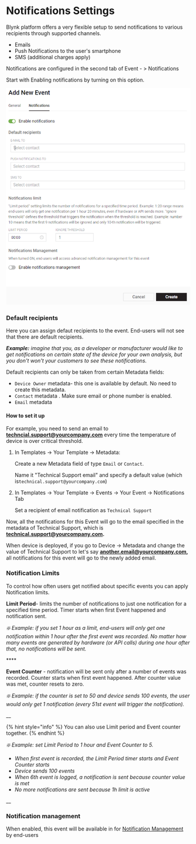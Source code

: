 # Notifications Settings

Blynk platform offers a very flexible setup to send notifications to various recipients through supported channels. 

* Emails
* Push Notifications to the user's smartphone
* SMS \(additional charges apply\)

Notifications are configured in the second tab of Event - &gt; Notifications

Start with Enabling notifications by turning on this option.



![](../../../.gitbook/assets/new_ev_notifspng.png)

### Default recipients

Here you can assign defaut recipients to the event. End-users will not see that there are default recipients.

_**Example:** imagine that you, as a developer or manufacturer would like to get notifications on certain state of the device for your own analysis, but you don't won't your customers to see these notifications._

Default recipients can only be taken from certain Metadata fields: 

* `Device Owner` metadata-  this one is available by default. No need to create this metadata.
* `Contact` metadata . Make sure email or phone number is enabled.
* `Email` metadata

#### How to set it up

For example, you need to send an email to **techncial.support@yourcompany.com** every time the temperature of device is over critical threshold.

1. In Templates -&gt; Your Template -&gt; Metadata:

   Create a new Metadata field of type `Email` or `Contact`.

   Name it "Technical Support email" and specify a default value \(which is`technical.support@yourcompany.com`\)

2. In Templates -&gt; Your Template -&gt; Events -&gt; Your Event -&gt; Notifications Tab

   Set a recipient of email notification as `Technical Support`

Now, all the notifications for this Event will go to the email specified in the metadata of Technical Support, which is **technical.support@yourcompany.com.** 

When device is deployed, if you go to Device -&gt; Metadata and change the value of Technical Support to let's say **another.email@yourcompany.com,** all notifications for this event will go to the newly added email.

### 

### Notification Limits

To control how often users get notified about specific events you can apply Notification limits.

**Limit Period**- limits the number of notifications to just one notification for a specified time period. Timer starts when first Event happened and notification sent.

_❇️ Example: if you set 1 hour as a limit, end-users will only get one notification within 1 hour after the first event was recorded. No matter how many events are generated by hardware \(or API calls\) during one hour after that, no notifications will be sent._

\*\*\*\*

**Event Counter** - notification will be sent only after a number of events was recorded. Counter starts when first event happened. After counter value was met, counter resets to zero. 

_❇️ Example: if the counter is set to 50 and device sends 100 events, the user would only get 1 notification \(every 51st event will trigger the notification\)._

\_\_

{% hint style="info" %}
You can also use Limit period and Event counter together.
{% endhint %}

_❇️ Example: set Limit Period to 1 hour and Event Counter to 5._

* _When first event is recorded, the Limit Period timer starts and Event Counter starts_
* _Device sends 100 events_
* _When 6th event is logged, a notification is sent because counter value is met_
* _No more notifications are sent because 1h limit is active_

\_\_

### Notification management

When enabled, this event will be available in for [Notification Management](../../devices/notifications-settings.md#managing-notifications) by end-users













